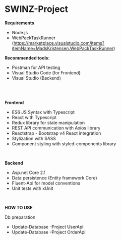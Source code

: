# SWINZ-Project
<b>Requirements</b></br>
- Node.js </br> 
- WebPackTaskRunner </br> 
(https://marketplace.visualstudio.com/items?itemName=MadsKristensen.WebPackTaskRunner) </br> 
 
<b>Recommended tools:</b></br>
- Postman for API testing
- Visual Studio Code (for Frontend)
- Visual Studio (Backend)
</br>
</br>

<b>Frontend</b>
- ES6 JS Syntax with Typescript
- React with Typescript 
- Redux library for state manipulation 
- REST API communication with Axios library  
- Reactstrap - Bootstrap v4 React integration
- Stylization with SASS
- Component styling with styled-components library

</br>

<b>Backend</b>
- Asp.net Core 2.1
- Data persistence (Entity framework Core)
- Fluent-Api for model conventions
- Unit tests with xUnit </br>


</br>

<b>HOW TO USE</b>

Db preparation </br>
- Update-Database -Project UserApi
- Update-Database -Project OrderApi
